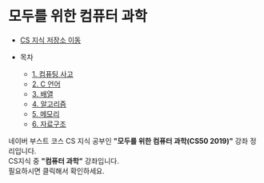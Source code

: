 # 모두를 위한 컴퓨터 과학 

* [CS 지식 저장소 이동](https://github.com/Hasegos/backendStudy/tree/master/Computer%20Science)

* 목차
    * [1. 컴퓨팅 사고](https://github.com/Hasegos/backendStudy/tree/master/Computer%20Science/What%20Computer%20Science/Computational%20Thinking)
    * [2. C 언어](https://github.com/Hasegos/backendStudy/tree/master/Computer%20Science/What%20Computer%20Science/C%20Language)
    * [3. 배열]()
    * [4. 알고리즘]()
    * [5. 메모리]()
    * [6. 자료구조]()
    
네이버 부스트 코스 CS 지식 공부인 **"모두를 위한 컴퓨터 과학(CS50 2019)"** 강좌 정리입니다.  
CS지식 중 **"컴퓨터 과학"** 강좌입니다.  
필요하시면 클릭해서 확인하세요.

